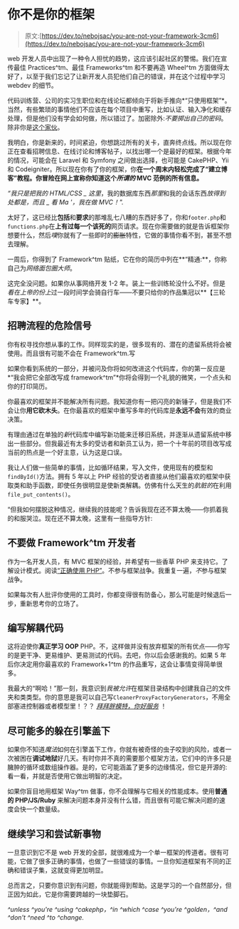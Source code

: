 # 你不是你的框架

> 原文:[https://dev.to/nebojsac/you-are-not-your-framework-3cm6](https://dev.to/nebojsac/you-are-not-your-framework-3cm6)

web 开发人员中出现了一种令人担忧的趋势，这应该引起社区的警惕。我们在宣传最佳 Practices^tm、最佳 Frameworks^tm 和不要再造 Wheel^tm 方面做得太好了，以至于我们忘记了让新开发人员犯他们自己的错误，并在这个过程中学习 webdev 的细节。

代码训练营、公司的实习生职位和在线论坛都倾向于将新手推向*“只使用框架”*。当然，有些繁琐的事情他们不应该在每个项目中重写，比如认证、输入净化和缓存处理，但是他们没有学会如何做，所以错过了。加密除外:*不要掷出自己的密码*。除非你是[这个家伙](https://twitter.com/CiPHPerCoder)。

我明白，你是新来的，时间紧迫，你想跳过所有的关卡，直奔终点线。所以现在你正在查看招聘信息、在线讨论和博客帖子，以找出哪一个是最好的框架。根据今年的情况，可能会在 Laravel 和 Symfony 之间做出选择，也可能是 CakePHP、Yii 和 Codeigniter。所以现在你有了你的框架，你**在一个周末内轻松完成了“建立博客”教程。你冒险在网上宣称你知道这个*所谓的* MVC 范例的所有信息。**

*“我只是把我的 HTML/CSS _ 这里*，我的数据库东西*那里*和我的会话东西*放得到处都是，而且 _ 看 Ma '，我在做 MVC！".*

太好了，这已经比**包括**和**要求**的那堆乱七八糟的东西好多了，你和`footer.php`和`functions.php`在**上有过每一个该死的**网页请求。现在你需要做的就是告诉框架你想要什么，然后*噗*你就有了一些即时的~~膨胀~~特性，它做的事情你看不到，甚至不想去理解。

一周后，你得到了 Framework^tm 贴纸，它在你的简历中列在**“精通:**，你称自己为*网络面包圈大师*。

这完全没问题。如果你从事网络开发 1-2 年。装上一些训练轮没什么不好。但是*看在上帝的份上*过一段时间学会骑自行车——不要只给你的作品集冠以**【三轮车专家】**。

## [](#red-flags-for-the-hiring-process)招聘流程的危险信号

你有权寻找你想从事的工作。同样现实的是，很多现有的、潜在的遗留系统将会被使用。而且很有可能不会在 Framework^tm.写

如果你看到系统的一部分，并被问及你将如何改进这个代码库，你的第一反应是*“我会把它全部改写成 framework^tm”*你将会得到一个礼貌的微笑，一个点头和你的打印简历。

你最喜欢的框架并不能解决所有问题。我知道你有一把闪亮的新锤子，但是我们不会让你**用它砍木头**。在你最喜欢的框架中重写多年的代码库是**永远不会**有效的商业决策。

有理由通过在单独的*新*代码库中编写新功能来迁移旧系统，并逐渐从遗留系统中移出一些部分。但我最近有太多的受访者和新员工认为，把一个十年前的项目改写成当前的热点是一个好主意，认为这是口误。

我让人们做一些简单的事情，比如循环结果，写入文件，使用现有的模型和`findById()`方法。拥有 5 年以上 PHP 经验的受访者直接从他们最喜欢的框架中获取类和助手函数，即使任务很明显是使新类解耦。仿佛有什么天生的*肮脏的*在利用`file_put_contents()`。

“但我如何摆脱这种情况，继续我的技能呢？告诉我现在还不算太晚——你抓着我的和服哭泣。现在还不算太晚，这里有一些指导方针:

## [](#dont-be-a-frameworktm-developer)不要做 Framework^tm 开发者

作为一名开发人员，有 MVC 框架的经验，并希望有一些香草 PHP 来支持它。了解设计模式。阅读[“正确使用 PHP”](http://www.phptherightway.com/)。不参与框架战争。我重复一遍，*不*参与框架战争。

如果每次有人批评你使用的工具时，你都变得很有防备心，那么可能是时候退后一步，重新思考你的立场了。

## [](#write-decoupled-code)编写解耦代码

这将迫使你**真正学习 OOP** PHP。不，这样做并没有放弃框架的所有优点——你写的是更干净、更易维护、更易测试的代码。去吧，你以后会感谢我的。如果 5 年后你决定用你最喜欢的 Framework+1^tm 的作品重写，这会让事情变得简单很多。

我最大的“啊哈！”那一刻，我意识到*我被允许*在框架目录结构中创建我自己的文件夹和类类型。你的意思是我可以自己写`CleanerProxyFactoryGenerators`，不用全部塞进控制器或者模型里！？？ *[拜拜胖模特，你好服务](https://medium.com/the-falconry/skinny-models-skinny-controllers-fat-services-e04cfe2d6ae)* ！

## 尽可能多的躲在引擎盖下

如果你不知道*魔法*如何在引擎盖下工作，你就有被奇怪的虫子咬到的风险，或者一次被困在**调试地狱**好几天。有时你并不真的需要那个框架方法，它们中的许多只是臃肿的循环或数组操作器。是的，它可能涵盖了更多的边缘情况，但它是开源的:看一看，并就是否使用它做出明智的决定。

如果你盲目地用框架 Way^tm 做事，你不会理解与它相关的性能成本。使用**普通的 PHP/JS/Ruby** 来解决问题本身并没有什么错，而且很有可能它解决问题的速度会快一个数量级。

## [](#continue-learning-and-trying-new-things)继续学习和尝试新事物

一旦意识到它不是 web 开发的全部，就很难成为一个单一框架的传道者。很有可能，它做了很多正确的事情，也做了一些错误的事情。一旦你知道框架有不同的正确和错误子集，这就变得更加明显。

总而言之，只要你意识到有问题，你就能得到帮助。这是学习的一个自然部分，但正因为如此，它是你需要跨越的一块垫脚石。

*^unless ^you're ^using ^cakephp，^in ^which ^case ^you're ^golden，^and ^don't ^need ^to ^change.*